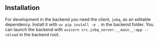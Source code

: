 ## Installation
For development in the backend you need the client, `jobq`, as an editable dependency.
Install it with `uv pip install -e .` in the backend folder.
You can launch the backend with 
`uvicorn src.jobq_server.__main__:app --reload` in the backend root.
